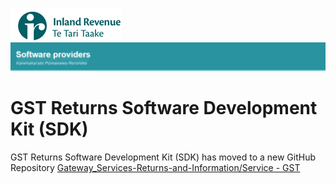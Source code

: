 ![IRD logo](../Images/IRlogo.gif)
![Software Dev](../Images/SoftwareDev.png)

# GST Returns Software Development Kit (SDK)

GST Returns Software Development Kit (SDK) has moved to a new GitHub Repository
[Gateway_Services-Returns-and-Information/Service - GST](https://github.com/InlandRevenue/Gateway_Services-Returns-and-Information/tree/master/Service%20-%20GST)